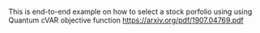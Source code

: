This is end-to-end example on how to select a stock porfolio using using Quantum cVAR objective function https://arxiv.org/pdf/1907.04769.pdf

